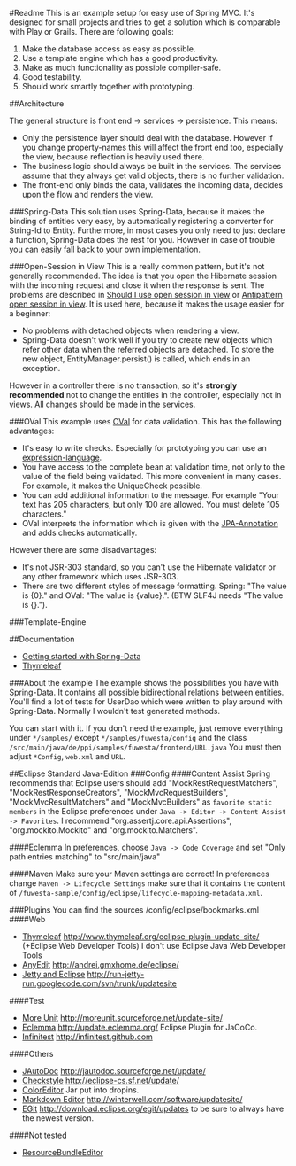 #Readme
This is an example setup for easy use of Spring MVC. It's designed for small
projects and tries to get a solution which is comparable with Play or Grails.
There are following goals:

 1. Make the database access as easy as possible.
 2. Use a template engine which has a good productivity.
 3. Make as much functionality as possible compiler-safe.
 4. Good testability.
 5. Should work smartly together with prototyping.

##Architecture

The general structure is front end -> services -> persistence. This means:

 * Only the persistence layer should deal with the database. However if you
  change property-names this will affect the front end too, especially the
  view, because reflection is heavily used there.
 * The business logic should always be built in the services. The services
 assume that they always get valid objects, there is no further validation.
 * The front-end only binds the data, validates the incoming data, decides upon the
 flow and renders the view.

###Spring-Data
This solution uses Spring-Data, because it makes the binding of entities very
easy, by automatically registering a converter for String-Id to Entity.
Furthermore, in most cases you only need to just declare a function, Spring-Data
does the rest for you. However in case of trouble you can easily fall back to your own
implementation.

###Open-Session in View
This is a really common pattern, but it's not generally recommended. The idea is
that you open the Hibernate session with the incoming request and close it when
the response is sent. The problems are described in
[Should I use open session in view](http://heapdump.wordpress.com/2010/04/04/should-i-use-open-session-in-view/)
 or [Antipattern open session in view](http://java.dzone.com/articles/opensessioninview-antipattern).
It is used here, because it makes the usage easier for a beginner:
 * No problems with detached objects when rendering a view.
 * Spring-Data doesn't work well if you try to create new objects which
 refer other data when the referred objects are detached. To store the
 new object, EntityManager.persist() is called, which ends in an exception.

However in a controller there is no transaction, so it's **strongly recommended**
not to change the entities in the controller, especially not in views. All
changes should be made in the services.

###OVal
This example uses [OVal](http://oval.sourceforge.net/) for data validation.
This has the following advantages:

 * It's easy to write checks. Especially for prototyping you can use an
  [expression-language](http://oval.sourceforge.net/userguide.html#declaring-conditional-constraints).
 * You have access to the complete bean at validation time, not only to the value of the field being validated.
 This more convenient in many cases. For example, it makes the UniqueCheck possible.
 * You can add additional information to the message. For example
  "Your text has 205 characters, but only 100 are allowed. You must delete
  105 characters."
 * OVal interprets the information which is given with the
  [JPA-Annotation](http://oval.sourceforge.net/userguide.html#interpreting-ejb3-jpa-annotations)
  and adds checks automatically.

However there are some disadvantages:

 * It's not JSR-303 standard, so you can't use the Hibernate validator or
  any other framework which uses JSR-303.
 * There are two different styles of message formatting. Spring: "The value is {0}." and OVal:
  "The value is {value}.". (BTW SLF4J needs "The value is {}.").

###Template-Engine

##Documentation
 * [Getting started with Spring-Data](http://blog.springsource.org/2011/02/10/getting-started-with-spring-data-jpa/)
 * [Thymeleaf](http://www.thymeleaf.org/)

###About the example
The example shows the possibilities you have with Spring-Data. It contains all
possible bidirectional relations between entities.
You'll find a lot of tests for UserDao which were written to play around with
Spring-Data. Normally I wouldn't test generated methods.

You can start with it. If you don't need the example, just remove everything
under `*/samples/` except `*/samples/fuwesta/config`
and the class
`/src/main/java/de/ppi/samples/fuwesta/frontend/URL.java`
You must then adjust `*Config`, `web.xml` and `URL`.

##Eclipse
Standard Java-Edition
###Config
####Content Assist
Spring recommends that Eclipse users should add
"MockRestRequestMatchers", "MockRestResponseCreators",
"MockMvcRequestBuilders", "MockMvcResultMatchers" and "MockMvcBuilders"
as `favorite static members` in the Eclipse preferences
under `Java -> Editor -> Content Assist -> Favorites`.
I recommend "org.assertj.core.api.Assertions", "org.mockito.Mockito" and "org.mockito.Matchers".

####Eclemma
In preferences, choose `Java -> Code Coverage` and set
"Only path entries matching" to "src/main/java"

####Maven
Make sure your Maven settings are correct!
In preferences change `Maven -> Lifecycle Settings` make sure that it contains the content of
`/fuwesta-sample/config/eclipse/lifecycle-mapping-metadata.xml`.

###Plugins
You can find the sources /config/eclipse/bookmarks.xml
####Web
 * [Thymeleaf](https://github.com/thymeleaf/thymeleaf-extras-eclipse-plugin)  http://www.thymeleaf.org/eclipse-plugin-update-site/
    (+Eclipse Web Developer Tools)  I don't use Eclipse Java Web Developer Tools
 * [AnyEdit](http://andrei.gmxhome.de/anyedit/) http://andrei.gmxhome.de/eclipse/
 * [Jetty and Eclipse](http://code.google.com/p/run-jetty-run/) http://run-jetty-run.googlecode.com/svn/trunk/updatesite

####Test
 * [More Unit](http://moreunit.sourceforge.net/#overview) http://moreunit.sourceforge.net/update-site/
 * [Eclemma](http://www.eclemma.org/installation.html) http://update.eclemma.org/ Eclipse Plugin for JaCoCo.
 * [Infinitest](http://infinitest.github.io/) http://infinitest.github.com

####Others
 * [JAutoDoc](http://jautodoc.sourceforge.net/) http://jautodoc.sourceforge.net/update/
 * [Checkstyle](http://eclipse-cs.sourceforge.net/) http://eclipse-cs.sf.net/update/
 * [ColorEditor](http://gstaff.org/colorEditor/) Jar put into dropins.
 * [Markdown Editor](http://www.winterwell.com/software/markdown-editor.php) http://winterwell.com/software/updatesite/
 * [EGit](http://www.eclipse.org/egit/) http://download.eclipse.org/egit/updates to be sure to always have the newest version.

####Not tested
 * [ResourceBundleEditor](http://eclipse-rbe.sourceforge.net/)
